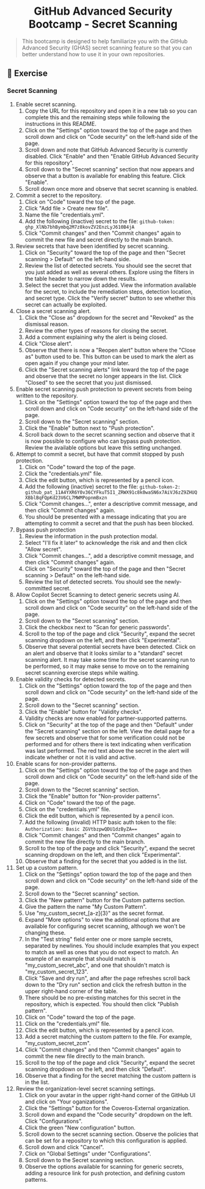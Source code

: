 
<h1 align="center">GitHub Advanced Security Bootcamp - Secret Scanning</h1>

> This bootcamp is designed to help familiarize you with the GitHub Advanced Security (GHAS) secret scanning feature so that you can better understand how to use it in your own repositories.

## 🏫 Exercise

### Secret Scanning
1. Enable secret scanning.
      1. Copy the URL for this repository and open it in a new tab so you can complete this and the remaining steps while following the instructions in this README.
      2. Click on the "Settings" option toward the top of the page and then scroll down and click on "Code security" on the left-hand side of the page.
      3. Scroll down and note that GitHub Advanced Security is currently disabled. Click "Enable" and then "Enable GitHub Advanced Security for this repository".
      4. Scroll down to the "Secret scanning" section that now appears and observe that a button is available for enabling this feature. Click "Enable".
      5. Scroll down once more and observe that secret scanning is enabled.
2. Commit a secret to the repository.
      1. Click on "Code" toward the top of the page.
      2. Click "Add file > Create new file".
      3. Name the file "credentials.yml".
      4. Add the following (inactive) secret to the file:
           ```github-token: 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```
      5. Click "Commit changes" and then "Commit changes" again to commit the new file and secret directly to the main branch.
3. Review secrets that have been identified by secret scanning.
      1. Click on "Security" toward the top of the page and then "Secret scanning > Default" on the left-hand side.
      2. Review the list of detected secrets. You should see the secret that you just added as well as several others. Explore using the filters in the table header to narrow down the results.
      3. Select the secret that you just added. View the information available for the secret, to include the remediation steps, detection location, and secret type. Click the "Verify secret" button to see whether this secret can actually be exploited.
4. Close a secret scanning alert.
      1. Click the "Close as" dropdown for the secret and "Revoked" as the dismissal reason.
      2. Review the other types of reasons for closing the secret.
      3. Add a comment explaining why the alert is being closed.
      4. Click "Close alert".
      5. Observe that there is now a "Reopen alert" button where the "Close as" button used to be. This button can be used to mark the alert as open again if you change your mind later.
      6. Click the "Secret scanning alerts" link toward the top of the page and observe that the secret no longer appears in the list. Click "Closed" to see the secret that you just dismissed.
5. Enable secret scanning push protection to prevent secrets from being written to the repository.
      1. Click on the "Settings" option toward the top of the page and then scroll down and click on "Code security" on the left-hand side of the page.
      2. Scroll down to the "Secret scanning" section.
      3. Click the "Enable" button next to "Push protection".
      4. Scroll back down to the secret scanning section and observe that it is now possible to configure who can bypass push protection. Review the available options but leave this setting unchanged.
6. Attempt to commit a secret, but have that commit stopped by push protection.
      1. Click on "Code" toward the top of the page.
      2. Click the "credentials.yml" file.
      3. Click the edit button, which is represented by a pencil icon.
      4. Add the following (inactive) secret to the file:
           ```github-token-2: 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```
      5. Click "Commit changes...", enter a descriptive commit message, and then click "Commit changes" again.
      6. You should be presented with a message indicating that you are attempting to commit a secret and that the push has been blocked.
7. Bypass push protection
      1. Review the information in the push protection modal.
      2. Select "I'll fix it later" to acknowledge the risk and and then click "Allow secret".
      3. Click "Commit changes...", add a descriptive commit message, and then click "Commit changes" again.
      4. Click on "Security" toward the top of the page and then "Secret scanning > Default" on the left-hand side.
      5. Review the list of detected secrets. You should see the newly-committed secret.
8. Allow Copilot Secret Scanning to detect generic secrets using AI.
      1. Click on the "Settings" option toward the top of the page and then scroll down and click on "Code security" on the left-hand side of the page.
      2. Scroll down to the "Secret scanning" section.
      3. Click the checkbox next to "Scan for generic passwords".
      4. Scroll to the top of the page and click "Security", expand the secret scanning dropdown on the left, and then click "Experimental".
      5. Observe that several potential secrets have been detected. Click on an alert and observe that it looks similar to a "standard" secret scanning alert. It may take some time for the secret scanning run to be performed, so it may make sense to move on to the remaining secret scanning exercise steps while waiting.
9. Enable validity checks for detected secrets.
      1.  Click on the "Settings" option toward the top of the page and then scroll down and click on "Code security" on the left-hand side of the page.
      2.  Scroll down to the "Secret scanning" section.
      3.  Click the "Enable" button for "Validity checks".
      4.  Validity checks are now enabled for partner-supported patterns.
      5.  Click on "Security" at the top of the page and then "Default" under the "Secret scanning" section on the left. View the detail page for a few secrets and observe that for some verification could not be performed and for others there is text indicating when verification was last performed. The red text above the secret in the alert will indicate whether or not it is valid and active.
10. Enable scans for non-provider patterns.
      1. Click on the "Settings" option toward the top of the page and then scroll down and click on "Code security" on the left-hand side of the page.
      2. Scroll down to the "Secret scanning" section.
      3. Click the "Enable" button for "Non-provider patterns".
      4. Click on "Code" toward the top of the page.
      5. Click on the "credentials.yml" file.
      6. Click the edit button, which is represented by a pencil icon.
      7. Add the following (invalid) HTTP basic auth token to the file:
           ```Authorization: Basic ZGVtbzpwQDU1dzByZA==```
      8. Click "Commit changes" and then "Commit changes" again to commit the new file directly to the main branch.
      9. Scroll to the top of the page and click "Security", expand the secret scanning dropdown on the left, and then click "Experimental".
      10. Observe that a finding for the secret that you added is in the list.
11. Set up a custom pattern.
      1. Click on the "Settings" option toward the top of the page and then scroll down and click on "Code security" on the left-hand side of the page.
      2. Scroll down to the "Secret scanning" section.
      3. Click the "New pattern" button for the Custom patterns section.
      4. Give the pattern the name "My Custom Pattern".
      5. Use "my_custom_secret_[a-z]{3}" as the secret format.
      6. Expand "More options" to view the additional options that are available for configuring secret scanning, although we won't be changing these.
      7. In the "Test string" field enter one or more sample secrets, separated by newlines. You should include examples that you expect to match as well as ones that you do not expect to match. An example of an example that should match is "my_custom_secret_abc", and one that shouldn't match is "my_custom_secret_123".
      8. Click "Save and dry run", and after the page refreshes scroll back down to the "Dry run" section and click the refresh button in the upper right-hand corner of the table.
      9. There should be no pre-existing matches for this secret in the repository, which is expected. You should then click "Publish pattern".
      10. Click on "Code" toward the top of the page.
      11. Click on the "credentials.yml" file.
      12. Click the edit button, which is represented by a pencil icon.
      13. Add a secret matching the custom pattern to the file. For example, "my_custom_secret_zcm".
      14. Click "Commit changes" and then "Commit changes" again to commit the new file directly to the main branch.
      15. Scroll to the top of the page and click "Security", expand the secret scanning dropdown on the left, and then click "Default".
      16. Observe that a finding for the secret matching the custom pattern is in the list.
12. Review the organization-level secret scanning settings.
      1. Click on your avatar in the upper right-hand corner of the GitHub UI and click on "Your oganizations".
      2. Click the "Settings" button for the Coveros-External organization.
      3. Scroll down and expand the "Code security" dropdown on the left. Click "Configurations".
      4. Click the green "New configuration" button.
      5. Scroll down to the secret scanning section. Observe the policies that can be set for a repository to which this configuration is applied.
      6. Scroll down and click "Cancel".
      7. Click on "Global Settings" under "Configurations".
      8. Scroll down to the Secret scanning section.
      9. Observe the options available for scanning for generic secrets, adding a resource link for push protection, and defining custom patterns.
